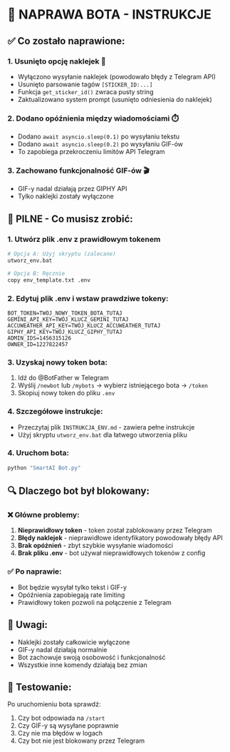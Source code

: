# 🔧 NAPRAWA BOTA - INSTRUKCJE

## ✅ Co zostało naprawione:

### 1. **Usunięto opcję naklejek** 🚫
- Wyłączono wysyłanie naklejek (powodowało błędy z Telegram API)
- Usunięto parsowanie tagów `[STICKER_ID:...]`
- Funkcja `get_sticker_id()` zwraca pusty string
- Zaktualizowano system prompt (usunięto odniesienia do naklejek)

### 2. **Dodano opóźnienia między wiadomościami** ⏱️
- Dodano `await asyncio.sleep(0.1)` po wysyłaniu tekstu
- Dodano `await asyncio.sleep(0.2)` po wysyłaniu GIF-ów
- To zapobiega przekroczeniu limitów API Telegram

### 3. **Zachowano funkcjonalność GIF-ów** 🎬
- GIF-y nadal działają przez GIPHY API
- Tylko naklejki zostały wyłączone

## 🚨 PILNE - Co musisz zrobić:

### 1. **Utwórz plik .env z prawidłowym tokenem**
```bash
# Opcja A: Użyj skryptu (zalecane)
utworz_env.bat

# Opcja B: Ręcznie
copy env_template.txt .env
```

### 2. **Edytuj plik .env i wstaw prawdziwe tokeny:**
```env
BOT_TOKEN=TWÓJ_NOWY_TOKEN_BOTA_TUTAJ
GEMINI_API_KEY=TWÓJ_KLUCZ_GEMINI_TUTAJ
ACCUWEATHER_API_KEY=TWÓJ_KLUCZ_ACCUWEATHER_TUTAJ
GIPHY_API_KEY=TWÓJ_KLUCZ_GIPHY_TUTAJ
ADMIN_IDS=1456315126
OWNER_ID=1227822457
```

### 3. **Uzyskaj nowy token bota:**
1. Idź do @BotFather w Telegram
2. Wyślij `/newbot` lub `/mybots` -> wybierz istniejącego bota -> `/token`
3. Skopiuj nowy token do pliku `.env`

### 4. **Szczegółowe instrukcje:**
- Przeczytaj plik `INSTRUKCJA_ENV.md` - zawiera pełne instrukcje
- Użyj skryptu `utworz_env.bat` dla łatwego utworzenia pliku

### 4. **Uruchom bota:**
```bash
python "SmartAI Bot.py"
```

## 🔍 Dlaczego bot był blokowany:

### ❌ **Główne problemy:**
1. **Nieprawidłowy token** - token został zablokowany przez Telegram
2. **Błędy naklejek** - nieprawidłowe identyfikatory powodowały błędy API
3. **Brak opóźnień** - zbyt szybkie wysyłanie wiadomości
4. **Brak pliku .env** - bot używał nieprawidłowych tokenów z config

### ✅ **Po naprawie:**
- Bot będzie wysyłał tylko tekst i GIF-y
- Opóźnienia zapobiegają rate limiting
- Prawidłowy token pozwoli na połączenie z Telegram

## 📝 **Uwagi:**
- Naklejki zostały całkowicie wyłączone
- GIF-y nadal działają normalnie
- Bot zachowuje swoją osobowość i funkcjonalność
- Wszystkie inne komendy działają bez zmian

## 🚀 **Testowanie:**
Po uruchomieniu bota sprawdź:
1. Czy bot odpowiada na `/start`
2. Czy GIF-y są wysyłane poprawnie
3. Czy nie ma błędów w logach
4. Czy bot nie jest blokowany przez Telegram
